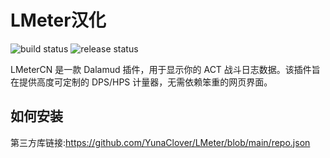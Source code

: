 # LMeter汉化

![build status](https://github.com/lichie567/LMeter/actions/workflows/build-debug.yml/badge.svg?branch=main)
![release status](https://github.com/lichie567/LMeter/actions/workflows/release.yml/badge.svg)

LMeterCN 是一款 Dalamud 插件，用于显示你的 ACT 战斗日志数据。该插件旨在提供高度可定制的 DPS/HPS 计量器，无需依赖笨重的网页界面。

## 如何安装

第三方库链接:https://github.com/YunaClover/LMeter/blob/main/repo.json

